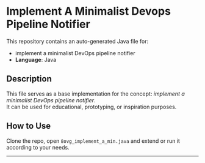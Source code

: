 # Implement A Minimalist Devops Pipeline Notifier

This repository contains an auto-generated Java file for:

- implement a minimalist DevOps pipeline notifier
- **Language**: Java

## Description

This file serves as a base implementation for the concept: *implement a minimalist DevOps pipeline notifier*.  
It can be used for educational, prototyping, or inspiration purposes.

## How to Use

Clone the repo, open `8ovg_implement_a_min.java` and extend or run it according to your needs.

---


